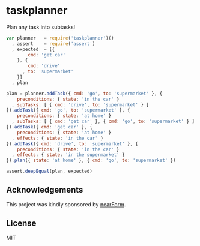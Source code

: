 taskplanner
===========

Plan any task into subtasks!

```js
var planner   = require('taskplanner')()
  , assert    = require('assert')
  , expected  = [{
        cmd: 'get car'
    }, {
        cmd: 'drive'
      , to: 'supermarket'
    }]
  , plan

plan = planner.addTask({ cmd: 'go', to: 'supermarket' }, {
    preconditions: { state: 'in the car' }
  , subTasks: [ { cmd: 'drive', to: 'supermarket' } ]
}).addTask({ cmd: 'go', to: 'supermarket' }, {
    preconditions: { state: 'at home' }
  , subTasks: [ { cmd: 'get car' }, { cmd: 'go', to: 'supermarket' } ]
}).addTask({ cmd: 'get car' }, {
    preconditions: { state: 'at home' }
  , effects: { state: 'in the car' }
}).addTask({ cmd: 'drive', to: 'supermarket' }, {
    preconditions: { state: 'in the car' }
  , effects: { state: 'in the supermarket' }
}).plan({ state: 'at home' }, { cmd: 'go', to: 'supermarket' })

assert.deepEqual(plan, expected)
```

Acknowledgements
----------------

This project was kindly sponsored by [nearForm](http://nearform.com).

License
-------

MIT

